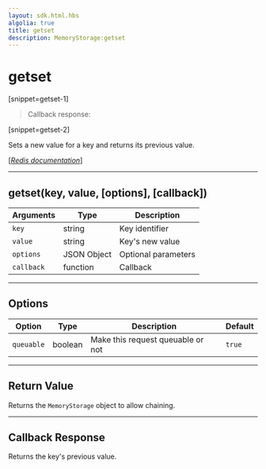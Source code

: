 ```yaml
---
layout: sdk.html.hbs
algolia: true
title: getset
description: MemoryStorage:getset
---
```

  

# getset

[snippet=getset-1]
> Callback response:

[snippet=getset-2]

Sets a new value for a key and returns its previous value.

[[_Redis documentation_]](https://redis.io/commands/getset)

---

## getset(key, value, [options], [callback])

| Arguments | Type | Description |
|---------------|---------|----------------------------------------|
| `key` | string | Key identifier |
| `value` | string | Key's new value |
| `options` | JSON Object | Optional parameters |
| `callback` | function | Callback |

---

## Options

| Option | Type | Description | Default |
|---------------|---------|----------------------------------------|---------|
| `queuable` | boolean | Make this request queuable or not  | ``true`` |

---

## Return Value

Returns the `MemoryStorage` object to allow chaining.

---

## Callback Response

Returns the key's previous value.
